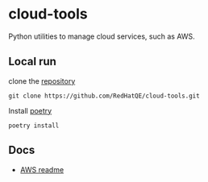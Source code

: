 # cloud-tools
Python utilities to manage cloud services, such as AWS.

## Local run

clone the [repository](https://github.com/RedHatQE/cloud-tools.git)

```
git clone https://github.com/RedHatQE/cloud-tools.git
```

Install [poetry](https://github.com/python-poetry/poetry)

```
poetry install
```

## Docs
- [AWS readme](aws/README.md)
